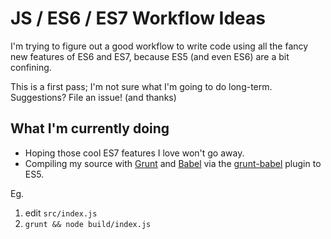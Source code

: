 # JS / ES6 / ES7 Workflow Ideas

I'm trying to figure out a good workflow to write code using all the fancy new
features of ES6 and ES7, because ES5 (and even ES6) are a bit confining.

This is a first pass; I'm not sure what I'm going to do long-term. Suggestions?
File an issue! (and thanks)

## What I'm currently doing

* Hoping those cool ES7 features I love won't go away.
* Compiling my source with [Grunt](http://gruntjs.com/) and
  [Babel](http://babeljs.io/) via the
  [grunt-babel](https://github.com/babel/grunt-babel) plugin to ES5.

Eg.

1. edit `src/index.js`
1. `grunt && node build/index.js`
